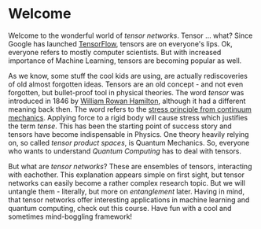 # Welcome

Welcome to the wonderful world of _tensor networks_. Tensor ... what?
Since Google has launched [TensorFlow](https://www.tensorflow.org/),
tensors are on everyone's lips. Ok, everyone refers to mostly 
computer scientists. But with increased importance of Machine Learning, 
tensors are becoming popular as well.

As we know, some stuff the cool kids are using, are actually rediscoveries 
of old almost forgotten ideas. Tensors are an old concept - and not even forgotten,
but bullet-proof tool in physical theories. The word _tensor_ was introduced in 1846 
by [William Rowan Hamilton](https://de.wikipedia.org/wiki/William_Rowan_Hamilton),
although it had a different meaning back then. The word refers to 
the [stress principle from continuum mechanics](https://en.wikipedia.org/wiki/Cauchy_stress_tensor). 
Applying force to a rigid body will cause stress which justifies the term 
_tense_. This has been the starting point of success story and tensors have become indispensable in
Physics. One theory heavily relying on, so called _tensor product spaces_, is Quantum Mechanics.
So, everyone who wants to understand _Quantum Computing_ has to deal with tensors.

But what are _tensor networks_? These are ensembles of tensors, interacting with eachother.
This explanation appears simple on first sight, but tensor networks can easily become
a rather complex research topic. But we will untangle them - literally, but more on 
_entanglement_ later. Having in mind, that tensor networks offer interesting applications
in machine learning and quantum computing, check out this course. Have fun 
with a cool and sometimes mind-boggling framework!

```{tableofcontents}
```
